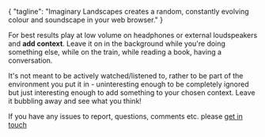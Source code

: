 {
    "tagline": "Imaginary Landscapes creates a random, constantly evolving colour and soundscape in your web browser."
}

For best results play at low volume on headphones or external loudspeakers and **add context**. Leave it on in the background while you're doing something else, while on the train, while reading a book, having a conversation.

It's not meant to be actively watched/listened to, rather to be part of the environment you put it in - uninteresting enough to be completely ignored but just interesting enough to add something to your chosen context. Leave it bubbling away and see what you think!

If you have any issues to report, questions, comments etc. please [get in touch](https://rosshudson.co.uk/contact)

